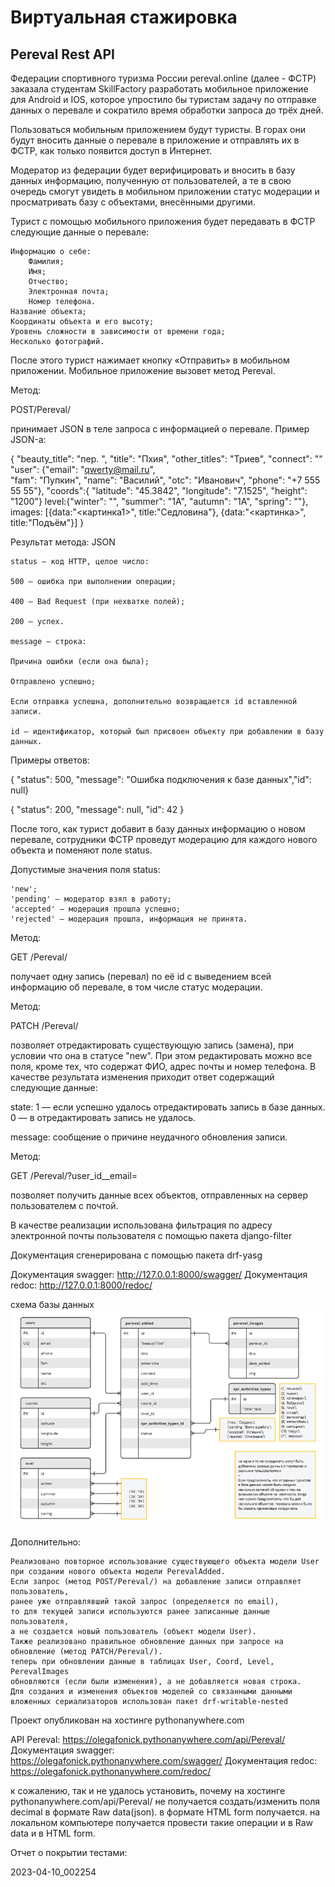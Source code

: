 # **Виртуальная стажировка**

## **Pereval Rest API**

Федерации спортивного туризма России pereval.online (далее - ФСТР) заказала студентам SkillFactory разработать мобильное приложение для Android и IOS, которое упростило бы туристам задачу по отправке данных о перевале и сократило время обработки запроса до трёх дней.

Пользоваться мобильным приложением будут туристы. В горах они будут вносить данные о перевале в приложение и отправлять их в ФСТР, как только появится доступ в Интернет.

Модератор из федерации будет верифицировать и вносить в базу данных информацию, полученную от пользователей, а те в свою очередь смогут увидеть в мобильном приложении статус модерации и просматривать базу с объектами, внесёнными другими.

Турист с помощью мобильного приложения будет передавать в ФСТР следующие данные о перевале:

    Информацию о себе:
        Фамилия;
        Имя;
        Отчество;
        Электронная почта;
        Номер телефона.
    Название объекта;
    Координаты объекта и его высоту;
    Уровень сложности в зависимости от времени года;
    Несколько фотографий.

После этого турист нажимает кнопку «Отправить» в мобильном приложении. Мобильное приложение вызовет метод Pereval.

Метод:

POST/Pereval/

принимает JSON в теле запроса с информацией о перевале. Пример JSON-а:

{
  "beauty_title": "пер. ",
  "title": "Пхия",
  "other_titles": "Триев",
  "connect": ""
  "user": {"email": "qwerty@mail.ru", 		
        "fam": "Пупкин",
		 "name": "Василий",
		 "otc": "Иванович",
        "phone": "+7 555 55 55"},
   "coords":{
  "latitude": "45.3842",
  "longitude": "7.1525",
  "height": "1200"}
  level:{"winter": "", 
  "summer": "1А",
  "autumn": "1А",
  "spring": ""},
   images: [{data:"<картинка1>", title:"Седловина"}, {data:"<картинка>", title:"Подъём"}]
}

Результат метода: JSON

    status — код HTTP, целое число:

    500 — ошибка при выполнении операции;

    400 — Bad Request (при нехватке полей);

    200 — успех.

    message — строка:

    Причина ошибки (если она была);

    Отправлено успешно;

    Если отправка успешна, дополнительно возвращается id вставленной записи.

    id — идентификатор, который был присвоен объекту при добавлении в базу данных.

Примеры oтветов:

{ "status": 500, "message": "Ошибка подключения к базе данных","id": null}

{ "status": 200, "message": null, "id": 42 }

После того, как турист добавит в базу данных информацию о новом перевале, сотрудники ФСТР проведут модерацию для каждого нового объекта и поменяют поле status.

Допустимые значения поля status:

    'new';
    'pending' — модератор взял в работу;
    'accepted' — модерация прошла успешно;
    'rejected' — модерация прошла, информация не принята.

Метод:

GET /Pereval/<id>

получает одну запись (перевал) по её id с выведением всей информацию об перевале, в том числе статус модерации.

Метод:

PATCH /Pereval/<id>

позволяет отредактировать существующую запись (замена), при условии что она в статусе "new". При этом редактировать можно все поля, кроме тех, что содержат ФИО, адрес почты и номер телефона. В качестве результата изменения приходит ответ содержащий следующие данные:

state: 1 — если успешно удалось отредактировать запись в базе данных. 0 — в отредактировать запись не удалось.

message: сообщение о причине неудачного обновления записи.

Метод:

GET /Pereval/?user_id__email=<email>

позволяет получить данные всех объектов, отправленных на сервер пользователем с почтой.

В качестве реализации использована фильтрация по адресу электронной почты пользователя с помощью пакета django-filter

Документация сгенерирована с помощью пакета drf-yasg

Документация swagger: http://127.0.0.1:8000/swagger/
Документация redoc: http://127.0.0.1:8000/redoc/

схема базы данных
![db_shema схема бд](https://github.com/stds58/sprint/blob/sprint3/sprint/media/images/db_shema.png)

Дополнительно:

    Реализовано повторное использование существующего объекта модели User 
    при создании нового объекта модели PerevalAdded. 
    Если запрос (метод POST/Pereval/) на добавление записи отправляет пользователь, 
    ранее уже отправлявший такой запрос (определяется по email), 
    то для текущей записи используются ранее записанные данные пользователя, 
    а не создается новый пользователь (объект модели User).
    Также реализовано правильное обновление данных при запросе на обновление (метод PATCH/Pereval/). 
    теперь при обновлении данные в таблицах User, Coord, Level, PerevalImages 
    обновляются (если были изменения), а не добавляется новая строка.
    Для создания и изменения объектов моделей со связанными данными 
    вложенных сериализаторов использован пакет drf-writable-nested

Проект опубликован на хостинге pythonanywhere.com

API Pereval: https://olegafonick.pythonanywhere.com/api/Pereval/
Документация swagger: https://olegafonick.pythonanywhere.com/swagger/
Документация redoc: https://olegafonick.pythonanywhere.com/redoc/

к сожалению, так и не удалось установить, почему на хостинге pythonanywhere.com/api/Pereval/ 
не получается создать/изменить поля decimal в формате Raw data(json). в формате HTML form получается.
на локальном компьютере получается провести такие операции и в Raw data и в HTML form.

Отчет о покрытии тестами:

2023-04-10_002254
